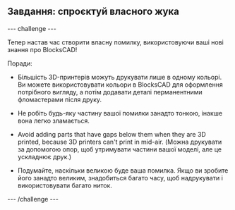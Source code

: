 ## Завдання: спроєктуй власного жука

--- challenge ---

Тепер настав час створити власну помилку, використовуючи ваші нові знання про BlocksCAD!

Поради:

+ Більшість 3D-принтерів можуть друкувати лише в одному кольорі. Ви можете використовувати кольори в BlocksCAD для оформлення потрібного вигляду, а потім додавати деталі перманентними фломастерами після друку.

+ Не робіть будь-яку частину вашої помилки занадто тонкою, інакше вона легко зламається.

+ Avoid adding parts that have gaps below them when they are 3D printed, because 3D printers can't print in mid-air. (Можна друкувати за допомогою опор, щоб утримувати частини вашої моделі, але це ускладнює друк.)

+ Подумайте, наскільки великою буде ваша помилка. Якщо ви зробите його занадто великим, знадобиться багато часу, щоб надрукувати і використовувати багато ниток.

--- /challenge ---



 




  

